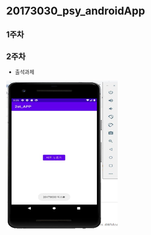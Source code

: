 # 20173030_psy_androidApp

## 1주차 

## 2주차    
  - 출석과제 
  
<img width="300" height="400" src="./png/2주차과제.jpg"></img>




  

  

